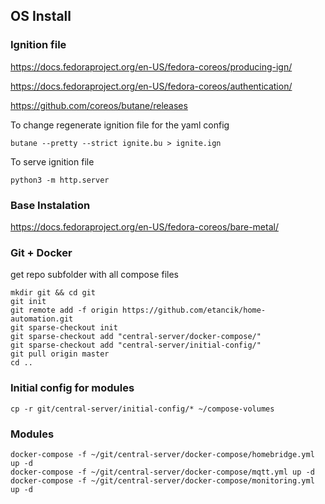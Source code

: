 ## OS Install

### Ignition file

https://docs.fedoraproject.org/en-US/fedora-coreos/producing-ign/

https://docs.fedoraproject.org/en-US/fedora-coreos/authentication/

https://github.com/coreos/butane/releases

To change regenerate ignition file for the yaml config
```shell
butane --pretty --strict ignite.bu > ignite.ign
```
To serve ignition file
```shell
python3 -m http.server
```

### Base Instalation

https://docs.fedoraproject.org/en-US/fedora-coreos/bare-metal/

### Git + Docker 
get repo subfolder with all compose files
```shell
mkdir git && cd git
git init
git remote add -f origin https://github.com/etancik/home-automation.git
git sparse-checkout init
git sparse-checkout add "central-server/docker-compose/"
git sparse-checkout add "central-server/initial-config/"
git pull origin master
cd ..
```

### Initial config for modules
```shell
cp -r git/central-server/initial-config/* ~/compose-volumes
```

### Modules
```shell
docker-compose -f ~/git/central-server/docker-compose/homebridge.yml up -d
docker-compose -f ~/git/central-server/docker-compose/mqtt.yml up -d
docker-compose -f ~/git/central-server/docker-compose/monitoring.yml up -d
```
